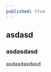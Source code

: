 ```yaml
---
published: true
---
```


## asdasd
### asdasdasd
asdasdasdasd
<!--stackedit_data:
eyJoaXN0b3J5IjpbMTQzMDAzMTA5NV19
-->